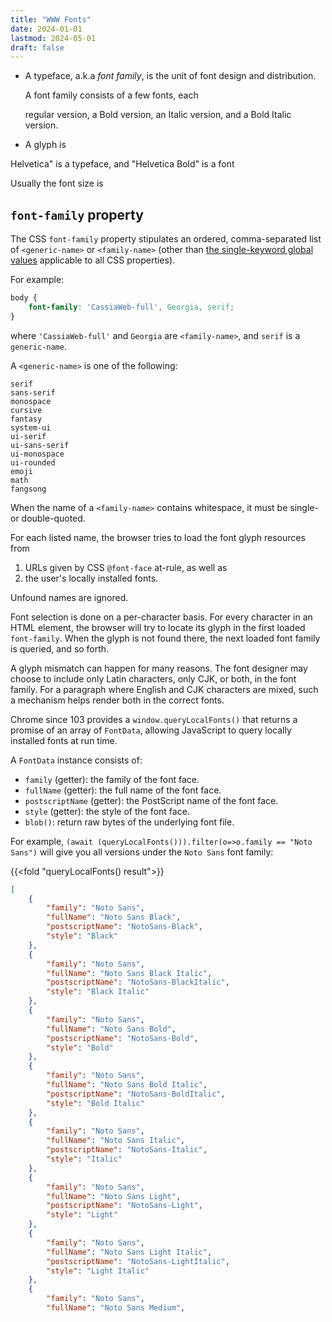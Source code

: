 ```yaml
---
title: "WWW Fonts"
date: 2024-01-01
lastmod: 2024-05-01
draft: false
---
```


- A typeface, a.k.a *font family*, is the unit of font design and distribution.

    A font family consists of a few fonts, each 
    
    regular version, a Bold version, an Italic version, and a Bold Italic version.

- A glyph is 

Helvetica" is a typeface, and "Helvetica Bold" is a font

Usually the font size is 

## `font-family` property

The CSS `font-family` property stipulates an ordered, comma-separated list of `<generic-name>` or `<family-name>` (other than [the single-keyword global values](https://developer.mozilla.org/en-US/docs/Web/CSS/all) applicable to all CSS properties).

For example:

```css
body {
    font-family: 'CassiaWeb-full', Georgia, serif;
}
```

where `'CassiaWeb-full'` and  `Georgia` are `<family-name>`, and `serif` is a `generic-name`.

A `<generic-name>` is one of the following:

```
serif
sans-serif
monospace
cursive
fantasy
system-ui
ui-serif
ui-sans-serif
ui-monospace
ui-rounded
emoji
math
fangsong
```

When the name of a `<family-name>` contains whitespace, it must be single- or double-quoted.

For each listed name, the browser tries to load the font glyph resources from
1. URLs given by CSS `@font-face` at-rule, as well as
2. the user's locally installed fonts.

Unfound names are ignored.

Font selection is done on a per-character basis.
For every character in an HTML element, the browser will try to locate its glyph in the first loaded `font-family`.
When the glyph is not found there, the next loaded font family is queried, and so forth.

A glyph mismatch can happen for many reasons. The font designer may choose to include only Latin characters, only CJK, or both, in the font family. For a paragraph where English and CJK characters are mixed, such a mechanism helps render both in the correct fonts.

Chrome since 103 provides a `window.queryLocalFonts()` that returns a promise of an array of `FontData`, allowing JavaScript to query locally installed fonts at run time.

A `FontData` instance consists of:
- `family` (getter): the family of the font face.
- `fullName` (getter): the full name of the font face.
- `postscriptName` (getter): the PostScript name of the font face.
- `style` (getter): the style of the font face.
- `blob()`: return raw bytes of the underlying font file.

For example, `(await (queryLocalFonts())).filter(o=>o.family == "Noto Sans")` will give you all versions under the `Noto Sans` font family:


{{<fold "queryLocalFonts() result">}}

```json
[
    {
        "family": "Noto Sans",
        "fullName": "Noto Sans Black",
        "postscriptName": "NotoSans-Black",
        "style": "Black"
    },
    {
        "family": "Noto Sans",
        "fullName": "Noto Sans Black Italic",
        "postscriptName": "NotoSans-BlackItalic",
        "style": "Black Italic"
    },
    {
        "family": "Noto Sans",
        "fullName": "Noto Sans Bold",
        "postscriptName": "NotoSans-Bold",
        "style": "Bold"
    },
    {
        "family": "Noto Sans",
        "fullName": "Noto Sans Bold Italic",
        "postscriptName": "NotoSans-BoldItalic",
        "style": "Bold Italic"
    },
    {
        "family": "Noto Sans",
        "fullName": "Noto Sans Italic",
        "postscriptName": "NotoSans-Italic",
        "style": "Italic"
    },
    {
        "family": "Noto Sans",
        "fullName": "Noto Sans Light",
        "postscriptName": "NotoSans-Light",
        "style": "Light"
    },
    {
        "family": "Noto Sans",
        "fullName": "Noto Sans Light Italic",
        "postscriptName": "NotoSans-LightItalic",
        "style": "Light Italic"
    },
    {
        "family": "Noto Sans",
        "fullName": "Noto Sans Medium",
